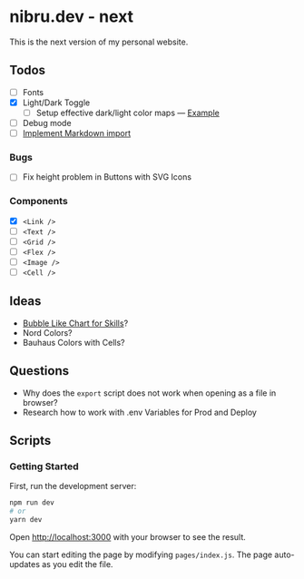 # nibru.dev - next

This is the next version of my personal website.
## Todos

- [ ] Fonts
- [x] Light/Dark Toggle
	- [ ] Setup effective dark/light color maps — [Example](https://codepen.io/BarthyB/pen/EBzxje)
- [ ] Debug mode
- [ ] [Implement Markdown import](http://geekhmer.github.io/blog/2018/03/29/import-markdown-files-and-serve-its-content-in-next-dot-js/)

### Bugs

- [ ] Fix height problem in Buttons with SVG Icons

### Components

- [x] `<Link />`
- [ ] `<Text />`
- [ ] `<Grid />`
- [ ] `<Flex />`
- [ ] `<Image />`
- [ ] `<Cell />`

## Ideas

- [Bubble Like Chart for Skills](https://www.npmjs.com/package/@weknow/react-bubble-chart-d3)?
- Nord Colors?
- Bauhaus Colors with Cells?
## Questions

- Why does the `export` script does not work when opening as a file in browser?
- Research how to work with .env Variables for Prod and Deploy

## Scripts
### Getting Started

First, run the development server:

```bash
npm run dev
# or
yarn dev
```

Open [http://localhost:3000](http://localhost:3000) with your browser to see the result.

You can start editing the page by modifying `pages/index.js`. The page auto-updates as you edit the file.
